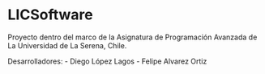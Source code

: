 # LICSoftware
Proyecto dentro del marco de la Asignatura de Programación Avanzada de La Universidad de La Serena, Chile.

Desarrolladores: - Diego López Lagos
                 - Felipe Alvarez Ortiz
